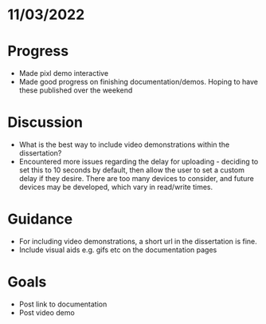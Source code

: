 # 11/03/2022 #
# Progress
- Made pixl demo interactive
- Made good progress on finishing documentation/demos. Hoping to have these published over the weekend
# Discussion
- What is the best way to include video demonstrations within the dissertation?
- Encountered more issues regarding the delay for uploading - deciding to set this to 10 seconds by default, then allow the user to set a custom delay if they desire. There are too many devices to consider, and future devices may be developed, which vary in read/write times.
# Guidance #
- For including video demonstrations, a short url in the dissertation is fine.
- Include visual aids e.g. gifs etc on the documentation pages
# Goals #
- Post link to documentation
- Post video demo